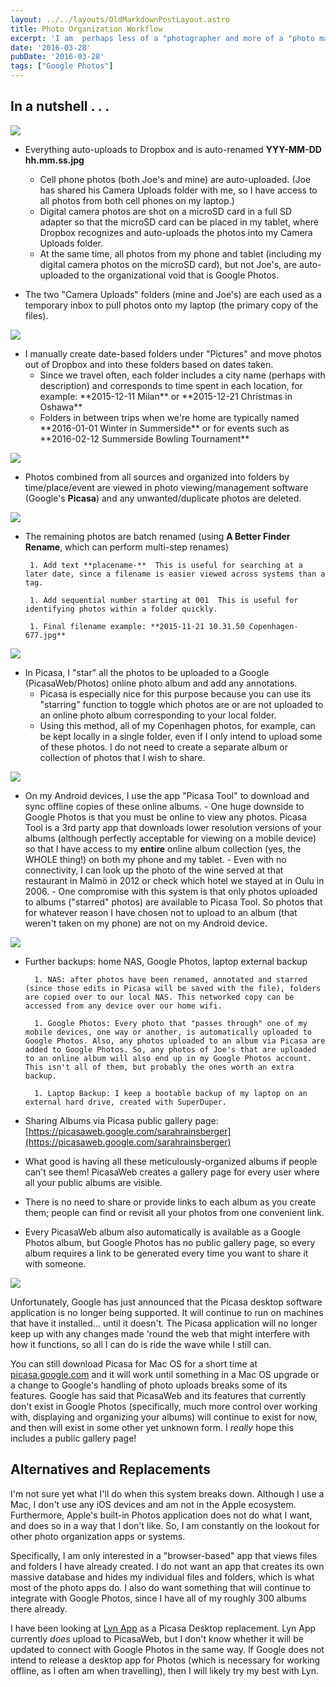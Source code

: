 ```yaml
---
layout: ../../layouts/OldMarkdownPostLayout.astro
title: Photo Organization Workflow
excerpt: 'I am  perhaps less of a "photographer and more of a "photo management addict." I may not have great photos, but the ones I have are immaculately organized. Many have asked me about my process, so here is a description of what I do to keep on top of the many photos, from many sources, I accumulate.'
date: '2016-03-28'
pubDate: '2016-03-28'
tags: ["Google Photos"]
---
```

## In a nutshell . . .

 ![](https://lh3.googleusercontent.com/a0rS5H9c23qgJKDNfDcF6XEjRaFVEJapUhBrtfMBkfKlF0EUGb5nNcEWpmnPolbL1co9pVQal8BCP1m5SuKQEMgq42vhGvsyfVCRao03P_BYAvPAchRNQ5IkfwVcnc7fMz-3oADF9AC9wU8OeZ2NQ3n5e0Np9tM7e4A2qwJWhH8_R3FLmaJ8PVM0bCBfUge9wlrcvk5Qxda882CyCMkZspct4jYPBtzhGjPh6mOIWcUoSyhBFK-k3U2U10gLjMKYUlTd4zkqweHFaQkoD_vz3RwinI9gDd636tB_-U2DYSs3_Qcww0jvbYCmQTnOoH2D3qDmV-3fd7Paa-F8UaYkJgtBkXtR9LW_uwZjVUZND4CpsTtLC7ZpJKY8uj5f5ZLh37jUQ6g1S1ANIlpFsidA4Hnpz67hWqiGX8_vzT2WO6UNgN65OYhLXr82xY01qjOoXUVBQaEP0U48L7O0RpVQFUpGr-hc-cNUBTK-FHdQO6GRTZmqys9KjbNvQfM_z-CDEa-YL0NvcXWNTbx78NW7L4JTIzWj9nPChG7Z9pjGst7fVusJKocH45HWoB8de5G-TyRkZg=w981-h646-no?.jpg)


 - Everything auto-uploads to Dropbox and is auto-renamed **YYY-MM-DD hh.mm.ss.jpg**
     <ul> 
        <li>Cell phone photos (both Joe's and mine) are auto-uploaded. (Joe has shared his Camera Uploads folder with me, so I have access to all photos from both cell phones on my laptop.)</li>
        <li>Digital camera photos are shot on a microSD card in a full SD adapter so that the microSD card can be placed in my tablet, where Dropbox recognizes and auto-uploads the photos into my Camera Uploads folder.</li>
        <li>At the same time, all photos from my phone and tablet (including my digital camera photos on the microSD card), but not Joe's, are auto-uploaded to the organizational void that is Google Photos.</li>
     </ul>

- The two "Camera Uploads" folders (mine and Joe's) are each used as a temporary inbox to pull photos onto my laptop (the primary copy of the files).

![](https://lh3.googleusercontent.com/cF_RsW1dM7v5um67ChsUSvZkIZE1yCbLJa6rak_CKDXh212JhVbXq-S7eom61JvkGXi6rbHVXHTq6K2KLnop5qIWlGOaqfZXmlJS5KHENumwu7shpHLYkCU2H2SBjQE9CN2PyExhZSkMMaXNtg0Z1krL35SPMwyPIBofRdbzvAPLFxzpR6_z7pseGHuSy1TcKTXdOjv0PCoes0ZwrEkie947jEEQChXPY07aDEvePM9F2s1WPBMvJTUsjlM7iIt0ublxQo26PuE4S3N5W1QBT9Hl8wBQfLIB5P0NApATEa7k4ffdkX1VbciN2qo0MEUIVOtabWDkvmqCINrZo52Z0KS4I9VxwHEGtFzjGZP1sfj3dJ_m6gSHnf4Tnfaadu_QRy6bLFiF69IncolZMGIcmuOFHh2VjhM1YWR76scbvYPpt1MtfX5pFO17k-VbSR-FE7SvPo9iofMKNr07XotsGJvPWKUu8iWOhQ4MTRFE1ZFZr_s064UoY6ItK6SBAjgMuANu83LEMI8FrnQT4K0Ms9-LHpVhA2rzimAwI0UaOzpoj0CDp8x2bt14njw8QaP7__q4yQ=w1217-h646-no?.jpg)


- I manually create date-based folders under "Pictures" and move photos out of Dropbox and into these folders based on dates taken.
     <ul> 
        <li>Since we travel often, each folder includes a city name (perhaps with description) and corresponds to time spent in each location, for example: **2015-12-11 Milan** or **2015-12-21 Christmas in Oshawa**</li>
        <li>Folders in between trips when we're home are typically named **2016-01-01 Winter in Summerside** or for events such as **2016-02-12 Summerside Bowling Tournament**</li>
     </ul>

![](https://lh3.googleusercontent.com/aJ25dTdLsWW2-72q5Rikim4r7Cng3kIjzEFED6iijxtAPuJW2taDGAGV-vGGY-FlNk8sQ-ILW0rFyT_U9BgQbUS82ExOxZBzz-ns1WjcVTs4MpTsMXNHFuFU4EGrDuJkGRNl1xefDwHbzTUTzrHri3oPB741rpDKYXK5eCwoI2lZYrzsEg2ro8cNv1iHJ1G6-cIMEtLfbfv-zQhJKQGZEV5WjER0EyZe83ETDP09MTCxWqyXCDHgSifoKKMmvNWl5UqPvOKU-HiCxWQUxZiDISI6-JDSJvPC-iZGo0PAVGDrBrJBTpqk-sxNPwMaeMwLqCH_Vjy7w4faNCdTvUs4fzJo9hrnrYFG5vADtjqE8glcrDzVR-7Lf9CRA4TRBDy7k07Iu1QhsqaeiK4f20blWvgYGQqtld_RvmwNGdPcJXE4jcZFyZzC5vq4fLbrm5mF0HVMc4nCG5pZMCo67SgLoUgX2gSX9-j9dKB12mhgkQSVdDqDlS7dMCuLrhPazyCM5kZzlI0qYIsUgf6to9850kz4_rR6RthPmRKMvzz8ecGxWMfugQflse5YLKT3F6bBTUKidw=w1212-h646-no?.jpg)

- Photos combined from all sources and organized into folders by time/place/event are viewed in photo viewing/management software (Google's **Picasa**) and any unwanted/duplicate photos are deleted.

![](https://lh3.googleusercontent.com/swvNE1X9uEZP7I01W7x-nJguMuevzDXUy9t3h_RGaiIcY4CZoFBWZjM2rirYudpb7mW-_6lvXrOStd5GMiuYv4okpwpN5W7XLUD3V_aqkMQEXEbk3nftohvXubVCzdYIUify7QJ_fOFwjeYSuuuiuvDjkBZC613-zYbadiufvcE4DwH0QwtovJNZzltHbdsdFqfH89m56Gx3DBbMNpuB6dFhJgY6MxaSh9OCsjU8koPn815MD26mSAp1TMiWnhzA6wn7A_lhRycF0U6a-CqB-fB_gMt1G8auL9pvnb_5Qa7lbC8b56B-H70O88o526u366FkP_Xb4nBWCVkQe8oFTxCmdCbL68YSv_NhTSaXEPlTW58pS6DRPlNGOi59hYuJey5C6DP3g0bUGMzl6TkbRfSA0HmPAi0-982H-rLMBsibt-KrPdSzlxQeaKgFUSqqRkj7Lm2hVINz8UEzhHkZAvoaJCz3OtNV6-rtAOTAovpYvXpVGvrHH37xxoiACG9Cd-DZSOva3OZULE2xdhC6SxvHZ6iI-UeYG9_tFPWhO9Pmse2ZNNf8fAKetihVm14bDdQHtA=w1114-h646-no?.jpg)

 - The remaining photos are batch renamed (using **A Better Finder Rename**, which can perform multi-step renames)

        1. Add text **placename-**  This is useful for searching at a later date, since a filename is easier viewed across systems than a tag.

        1. Add sequential number starting at 001  This is useful for identifying photos within a folder quickly.

        1. Final filename example: **2015-11-21 10.31.50 Copenhagen-677.jpg**
    

![](https://lh3.googleusercontent.com/OIbVggQE93FpqwE9zfrWSyCiyn15PSWSTdWCZhJYYgRIyqqYApWBn1vdwLLReYftSZ3UZ3TjBnurNS0kbhZ_ceLOQTa-4iZ_V9jEq7n1QG3Ojcg6i4AtySuEq-AZYA1PV4xaNKGW-F4shtya59HmiPBgeXmY6XIEumNOqWX9DCB57ow_PCpRI60Gt1RfHd0MvQg29jb51j6J-KuKDtApHaIM1XbAichH7c4bfw0zxQn53NX8zzVz2ncE97QKblHwc7CNNNQeIh-B1VdfNnQV-zUGxXiMRvXKjj_xSPhIiEcVyPNIy3vONcirBzadfjSKroHA062O7UTZpOQgomeSxqXx8aJhrbKPVhBOH-1pxkd4lc1kQSVuc9IyGXUgveizR_zV9fvm4uL4PbHVWzOaJua-w8LfdTHGT80aLJHX6zMyVjG3CHAbcr5GXY6tVKo2ezyUTSDdmAX295KqnYuepgGSuhdNTVFxut_L3vVP_y7lv76P0PXzrKOtnozuUg6CpZLTtC7dPVhbsDf6l4zPWm0wVWqjimLQdPREZ902ww1E-CPF6XAGEmFYZ1CfWvCV1th-Yg=w1207-h646-no?.jpg)    

- In Picasa, I "star" all the photos to be uploaded to a Google (PicasaWeb/Photos) online photo album and add any annotations.
     <ul> 
        <li>Picasa is especially nice for this purpose because you can use its "starring" function to toggle which photos are or are not uploaded to an online photo album corresponding to your local folder.</li>
        <li>Using this method, all of my Copenhagen photos, for example, can be kept locally in a single folder, even if I only intend to upload some of these photos. I do not need to create a separate album or collection of photos that I wish to share.</li>
     </ul>

![](https://lh3.googleusercontent.com/SpjbAD64DV0_OSzjvSkJyzChYW1S5nAJwUyE9Pe-JRF4TTJCq_6PO8_QPZE-DzlS-5_ezA3cjy0B036kSOF3jfGNmg7eDfnmiU8Oa-wOUZfLtQHgoNukYZR--KXmgNYqObJ8W_s4SCe9Hz_fXsBuzMuUkU8Skm-1riwIh64EogcYqyAKvg0Om-jVv-1WhzgVfc3bzI_OhoxJcFrzWAhWDQuh7WYfO168S_SLPU4jOHQaq5YpzTNstM0rHFm8cFjXNJg3hBftHS4nCjIuO-au2QRlVAeZyVZSPR8oACjeme1S7q2bEwoEJv4NGlE1x4rOlnwAhi1jy1AVI1CJduxE9Lup7EViJa00pp-nEubhRssRFwY4QRZ8XJAgnn2-GPENe0CjTLrypFcObInSE0IctgmqTaEmz-5EJCEom2lpx1EsFVJhPnLaUt2UdnuXrwTwQyP1ZFtMFkwHaO9d_DDmzC8TdpONdNhdtFo_tB0sWWstE1UTr9x9SgvsL7cxT16GUZ8wfNQlpIwMcBLSoJz95Jjz_yU4ObaVLCuF_T7VZKLIKwT9vmxs6uTFztFHQxff5jgCbw=w1196-h646-no?.jpg)

- On my Android devices, I use the app "Picasa Tool" to download and sync offline copies of these online albums.
        - One huge downside to Google Photos is that you must be online to view any photos. Picasa Tool is a 3rd party app that downloads lower resolution versions of your albums (although perfectly acceptable for viewing on a mobile device) so that I have access to my **entire** online album collection (yes, the WHOLE thing!) on both my phone and my tablet.
        - Even with no connectivity, I can look up the photo of the wine served at that restaurant in Malmö in 2012 or check which hotel we stayed at in Oulu in 2006.
        - One compromise with this system is that only photos uploaded to albums ("starred" photos) are available to Picasa Tool. So photos that for whatever reason I have chosen not to upload to an album (that weren't taken on my phone) are not on my Android device.
   

![](https://lh3.googleusercontent.com/fJG4_7sOoOQ7Jaewm-BwLyojgUOenOgbqFCgDI0BprzZG8cFzrBXFqrMUGiOywEETm_u5oDag-P97ug4FGm_4y6ybYKeXjNSG-5HIxqZn49TbyfFmKgTbGuSDafYmJFpRYZ-V4D3mtQaRp9IBseuoXfgWv65k_w6flXYVpkxkK4ggUEYi_3s53oeVozjXj6d93HgmmqxQJNWTdX8brcMESSOdwqrsZ0pS_c-yL6sX61Veg2Vt9C4PvV1O2lAlNB3g5BYeGIMl1jNhoOVfQ4LHNkCXCUgMUTsu9wJFqBLH1QnEQMdZbbpVVc5ul4YjbrYD1GFCNCByIZgwHBTTrHyf5icLVnlDblpd4HsxX552fCn2L73GM0NNkTzdCLHXtQJMbQX8jpWi7Qh1D-KEYbr1Hpq8SvHsBnxlbWRjjxUpqUIf68qRuN-ahy92RKx-lkb5PmyEOTXy1GaXeufvLidxAM72AI-Ti_WwCvyRKk12VxA6iPiqu1ajrUaiCRvqVdpxYVR-tHzipNbRpScDHrflXKDupJ8XHHNEDTcqMUPPr13RSyZ1reoO56gsjynW1HISCr52g=w464-h646-no?.jpg)     

 - Further backups: home NAS, Google Photos, laptop external backup
     
         1. NAS: after photos have been renamed, annotated and starred (since those edits in Picasa will be saved with the file), folders are copied over to our local NAS. This networked copy can be accessed from any device over our home wifi.

         1. Google Photos: Every photo that "passes through" one of my mobile devices, one way or another, is automatically uploaded to Google Photos. Also, any photos uploaded to an album via Picasa are added to Google Photos. So, any photos of Joe's that are uploaded to an online album will also end up in my Google Photos account. This isn't all of them, but probably the ones worth an extra backup.

         1. Laptop Backup: I keep a bootable backup of my laptop on an external hard drive, created with SuperDuper.
     
- Sharing Albums via Picasa public gallery page: [https://picasaweb.google.com/sarahrainsberger](https://picasaweb.google.com/sarahrainsberger)


- What good is having all these meticulously-organized albums if people can't see them! PicasaWeb creates a gallery page for every user where all your public albums are visible.
- There is no need to share or provide links to each album as you create them; people can find or revisit all your photos from one convenient link.
- Every PicasaWeb album also automatically is available as a Google Photos album, but Google Photos has no public gallery page, so every album requires a link to be generated every time you want to share it with someone.


![](https://lh3.googleusercontent.com/cV6DuR8OiPjmfSki7af8AWS9OflEN2qU812E4qTaICtgMzXKKhwUvVNau0_FwfZuNdI0kN9rGcLd0YvnqI6kmnhU1YL2vW20WQxfOuhAN9Axw46BsVfWub47vyCkKhHFhvpRKyaQ-PLDiP1rsndYpOfmZD5Zjqea7BcPK8bfKyAtJ4dDUSF93Gpkv39TMLlRBdlT3dzCIdlhzP-K5oQohU9o9mXB8t9gcZcnBa3slez74QpD-MWNW33-swZf0hvmAvDgc7PBK4uPpH64h5Bvt2n9m90jEAd7jMPw3726ZISj1XLqhE4KWl3yhRK2mXxJlUtZnUabu7lnEn0lxrresv6_kYT28Le15AVkCFHJB2f018BQuF4geWE8uOn-Wog41fag-qCat7s5UKzvRV4oLcC8aoLrIE0RjCbgn1WXWbDYh5IHZrQ5R0RfZ0FmP6jgZn01IR8JRlq1u5zFVMS-0aYfguMMHg1BpfBB64Zl_XDhDx6oxNARdWbDBIpRAPcBLq5URihCMB43rM8fYkfz7ZI-Yt9Uk9_4HzLykAF78sG3baTGPFBLhjCgw8kG_G7A2zZ5tA=w1001-h626-no?.jpg)


Unfortunately, Google has just announced that the Picasa desktop software application is no longer being supported. It will continue to run on machines that have it installed... until it doesn't. The Picasa application will no longer keep up with any changes made 'round the web that might interfere with how it functions, so all I can do is ride the wave while I still can.

You can still download Picasa for Mac OS for a short time at [picasa.google.com](http://http://picasa.google.com/) and it will work until something in a Mac OS upgrade or a change to Google's handling of photo uploads breaks some of its features. Google has said that PicasaWeb and its features that currently don't exist in Google Photos (specifically, much more control over working with, displaying and organizing your albums) will continue to exist for now, and then will exist in some other yet unknown form. I *really* hope this includes a public gallery page!

## Alternatives and Replacements

I'm not sure yet what I'll do when this system breaks down. Although I use a Mac, I don't use any iOS devices and am not in the Apple ecosystem. Furthermore, Apple's built-in Photos application does not do what I want, and does so in a way that I don't like. So, I am constantly on the lookout for other photo organization apps or systems. 

Specifically, I am only interested in a "browser-based" app that views files and folders I have already created. I do not want an app that creates its own massive database and hides my individual files and folders, which is what most of the photo apps do. I also do want something that will continue to integrate with Google Photos, since I have all of my roughly 300 albums there already. 

I have been looking at [Lyn App](http://lynapp.com) as a Picasa Desktop replacement. Lyn App currently *does* upload to PicasaWeb, but I don't know whether it will be updated to connect with Google Photos in the same way. If Google does not intend to release a desktop app for Photos (which is necessary for working offline, as I often am when travelling), then I will likely try my best with Lyn.
